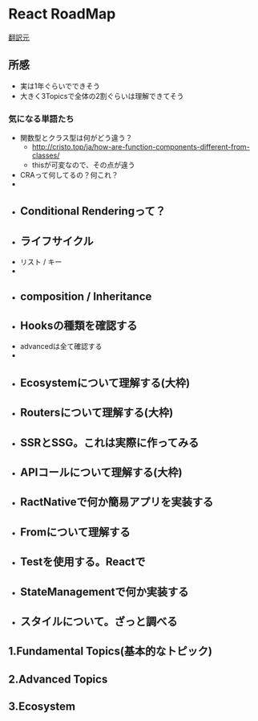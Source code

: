 # React RoadMap

[翻訳元](https://roadmap.sh/react)

## 所感
 
 - 実は1年ぐらいでできそう
 - 大きく3Topicsで全体の2割ぐらいは理解できてそう

### 気になる単語たち
 
 - 関数型とクラス型は何がどう違う？
   - http://cristo.top/ja/how-are-function-components-different-from-classes/
   - thisが可変なので、その点が違う
 - CRAって何してるの？何これ？
  - 
 - Conditional Renderingって？
   - 
 - ライフサイクル
   - 
 - リスト / キー
  - 
 - composition / Inheritance
   - 
 - Hooksの種類を確認する
   - 
 - advancedは全て確認する
  - 
 - Ecosystemについて理解する(大枠)
   - 
 - Routersについて理解する(大枠)
   - 
 - SSRとSSG。これは実際に作ってみる
   - 
 - APIコールについて理解する(大枠)
   - 
 - RactNativeで何か簡易アプリを実装する
   - 
 - Fromについて理解する
   - 
 - Testを使用する。Reactで
   - 
 - StateManagementで何か実装する
   - 
 - スタイルについて。ざっと調べる
   - 


## 1.Fundamental Topics(基本的なトピック)

## 2.Advanced Topics

## 3.Ecosystem